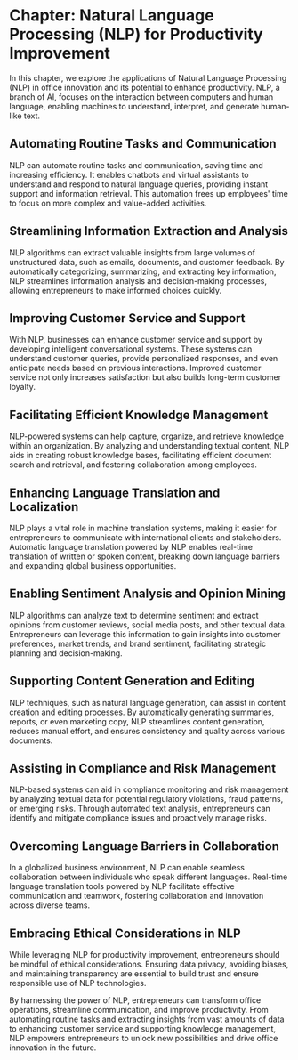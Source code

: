 Chapter: Natural Language Processing (NLP) for Productivity Improvement
=======================================================================

In this chapter, we explore the applications of Natural Language Processing (NLP) in office innovation and its potential to enhance productivity. NLP, a branch of AI, focuses on the interaction between computers and human language, enabling machines to understand, interpret, and generate human-like text.

Automating Routine Tasks and Communication
------------------------------------------

NLP can automate routine tasks and communication, saving time and increasing efficiency. It enables chatbots and virtual assistants to understand and respond to natural language queries, providing instant support and information retrieval. This automation frees up employees' time to focus on more complex and value-added activities.

Streamlining Information Extraction and Analysis
------------------------------------------------

NLP algorithms can extract valuable insights from large volumes of unstructured data, such as emails, documents, and customer feedback. By automatically categorizing, summarizing, and extracting key information, NLP streamlines information analysis and decision-making processes, allowing entrepreneurs to make informed choices quickly.

Improving Customer Service and Support
--------------------------------------

With NLP, businesses can enhance customer service and support by developing intelligent conversational systems. These systems can understand customer queries, provide personalized responses, and even anticipate needs based on previous interactions. Improved customer service not only increases satisfaction but also builds long-term customer loyalty.

Facilitating Efficient Knowledge Management
-------------------------------------------

NLP-powered systems can help capture, organize, and retrieve knowledge within an organization. By analyzing and understanding textual content, NLP aids in creating robust knowledge bases, facilitating efficient document search and retrieval, and fostering collaboration among employees.

Enhancing Language Translation and Localization
-----------------------------------------------

NLP plays a vital role in machine translation systems, making it easier for entrepreneurs to communicate with international clients and stakeholders. Automatic language translation powered by NLP enables real-time translation of written or spoken content, breaking down language barriers and expanding global business opportunities.

Enabling Sentiment Analysis and Opinion Mining
----------------------------------------------

NLP algorithms can analyze text to determine sentiment and extract opinions from customer reviews, social media posts, and other textual data. Entrepreneurs can leverage this information to gain insights into customer preferences, market trends, and brand sentiment, facilitating strategic planning and decision-making.

Supporting Content Generation and Editing
-----------------------------------------

NLP techniques, such as natural language generation, can assist in content creation and editing processes. By automatically generating summaries, reports, or even marketing copy, NLP streamlines content generation, reduces manual effort, and ensures consistency and quality across various documents.

Assisting in Compliance and Risk Management
-------------------------------------------

NLP-based systems can aid in compliance monitoring and risk management by analyzing textual data for potential regulatory violations, fraud patterns, or emerging risks. Through automated text analysis, entrepreneurs can identify and mitigate compliance issues and proactively manage risks.

Overcoming Language Barriers in Collaboration
---------------------------------------------

In a globalized business environment, NLP can enable seamless collaboration between individuals who speak different languages. Real-time language translation tools powered by NLP facilitate effective communication and teamwork, fostering collaboration and innovation across diverse teams.

Embracing Ethical Considerations in NLP
---------------------------------------

While leveraging NLP for productivity improvement, entrepreneurs should be mindful of ethical considerations. Ensuring data privacy, avoiding biases, and maintaining transparency are essential to build trust and ensure responsible use of NLP technologies.

By harnessing the power of NLP, entrepreneurs can transform office operations, streamline communication, and improve productivity. From automating routine tasks and extracting insights from vast amounts of data to enhancing customer service and supporting knowledge management, NLP empowers entrepreneurs to unlock new possibilities and drive office innovation in the future.
